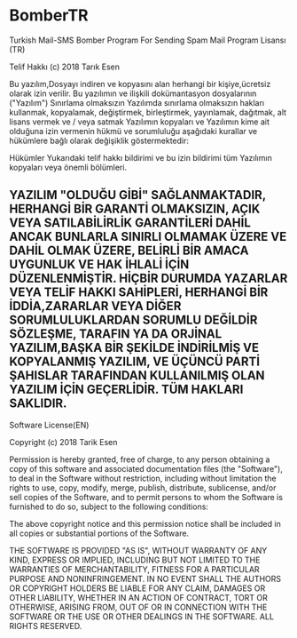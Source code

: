 # BomberTR
Turkish Mail-SMS Bomber Program For Sending Spam Mail
Program Lisansı (TR)

Telif Hakkı (c) 2018 Tarık Esen

Bu yazılım,Dosyayı indiren ve kopyasını alan herhangi bir kişiye,ücretsiz olarak izin verilir.
Bu yazılımın ve ilişkili dokümantasyon dosyalarının ("Yazılım")
Sınırlama olmaksızın Yazılımda sınırlama olmaksızın hakları
kullanmak, kopyalamak, değiştirmek, birleştirmek, yayınlamak, dağıtmak, alt lisans vermek ve / veya satmak
Yazılımın kopyaları ve Yazılımın kime ait olduğuna izin vermenin hükmü ve sorumluluğu
aşağıdaki kurallar ve hükümlere bağlı olarak değişiklik göstermektedir:

Hükümler Yukarıdaki telif hakkı bildirimi ve bu izin bildirimi tüm
Yazılımın kopyaları veya önemli bölümleri.

YAZILIM "OLDUĞU GİBİ" SAĞLANMAKTADIR, HERHANGİ BİR GARANTİ OLMAKSIZIN, AÇIK VEYA
SATILABİLİRLİK GARANTİLERİ DAHİL ANCAK BUNLARLA SINIRLI OLMAMAK ÜZERE VE DAHİL OLMAK ÜZERE,
BELİRLİ BİR AMACA UYGUNLUK VE HAK İHLALİ İÇİN DÜZENLENMİŞTİR. HİÇBİR DURUMDA
YAZARLAR VEYA TELİF HAKKI SAHİPLERİ, HERHANGİ BİR İDDİA,ZARARLAR VEYA DİĞER SORUMLULUKLARDAN SORUMLU DEĞİLDİR
SÖZLEŞME, TARAFIN YA DA ORJİNAL YAZILIM,BAŞKA BİR ŞEKİLDE İNDİRİLMİŞ VE KOPYALANMIŞ YAZILIM, VE ÜÇÜNCÜ PARTİ
ŞAHISLAR TARAFINDAN KULLANILMIŞ OLAN YAZILIM İÇİN GEÇERLİDİR.
TÜM HAKLARI SAKLIDIR.
---------------------------------------------------------------------------------------------------------------------------
Software License(EN)

Copyright (c) 2018 Tarik Esen

Permission is hereby granted, free of charge, to any person obtaining a copy
of this software and associated documentation files (the "Software"), to deal
in the Software without restriction, including without limitation the rights
to use, copy, modify, merge, publish, distribute, sublicense, and/or sell
copies of the Software, and to permit persons to whom the Software is
furnished to do so, subject to the following conditions:

The above copyright notice and this permission notice shall be included in all
copies or substantial portions of the Software.

THE SOFTWARE IS PROVIDED "AS IS", WITHOUT WARRANTY OF ANY KIND, EXPRESS OR
IMPLIED, INCLUDING BUT NOT LIMITED TO THE WARRANTIES OF MERCHANTABILITY,
FITNESS FOR A PARTICULAR PURPOSE AND NONINFRINGEMENT. IN NO EVENT SHALL THE
AUTHORS OR COPYRIGHT HOLDERS BE LIABLE FOR ANY CLAIM, DAMAGES OR OTHER
LIABILITY, WHETHER IN AN ACTION OF CONTRACT, TORT OR OTHERWISE, ARISING FROM,
OUT OF OR IN CONNECTION WITH THE SOFTWARE OR THE USE OR OTHER DEALINGS IN THE
SOFTWARE.
ALL RIGHTS RESERVED.


